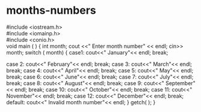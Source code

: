 # months-numbers
#include <iostream.h>   
#include <iomainp.h>    
#include <conio.h>        
void main ( )
{
int month;
cout <<" Enter month number" << endl;
cin>> month;
switch ( month)
{
case1: cout<<" January"<< endl;
              break;

case 2: cout<<" February"<< endl;
             break;
case 3: cout<<" March"<< endl; 
             break;
case 4: cout<<" April"<< endl;
              break;
case 5: cout<<" May"<< endl;
              break;
case 6: cout<<" June"<< endl;
              break;
case 7: cout<<" July"<< endl;
             break;
case 8: cout<<" August"<< endl;
             break;
case 9: cout<<" September"<< endl;
            break;
case 10: cout<<" October"<< endl;
               break;
case 11: cout<<" November"<< endl;
               break;
case 12: cout<<" December"<< endl;
               break; 
default: cout<<" Invalid month number"<< endl;
}
getch( );
}
            

